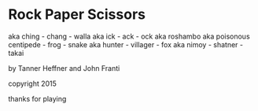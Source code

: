# Rock Paper Scissors
aka ching - chang - walla
aka ick - ack - ock
aka roshambo
aka poisonous centipede - frog - snake
aka hunter - villager - fox
aka nimoy - shatner - takai

by Tanner Heffner and John Franti

copyright 2015

thanks for playing
